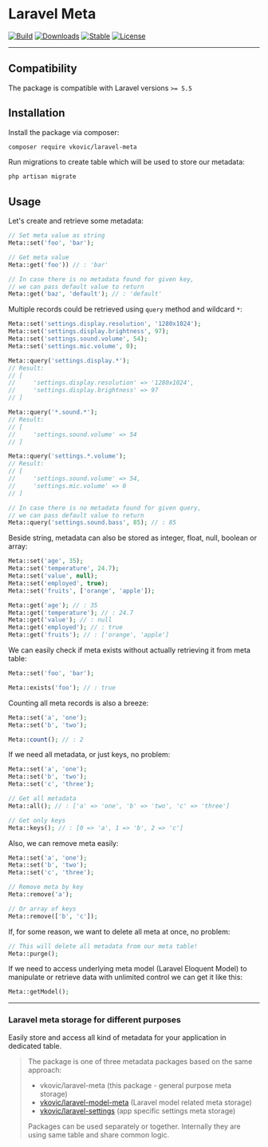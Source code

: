 # Laravel Meta

[![Build](https://api.travis-ci.org/vkovic/laravel-meta.svg?branch=master)](https://travis-ci.org/vkovic/laravel-meta)
[![Downloads](https://poser.pugx.org/vkovic/laravel-meta/downloads)](https://packagist.org/packages/vkovic/laravel-meta)
[![Stable](https://poser.pugx.org/vkovic/laravel-meta/v/stable)](https://packagist.org/packages/vkovic/laravel-meta)
[![License](https://poser.pugx.org/vkovic/laravel-meta/license)](https://packagist.org/packages/vkovic/laravel-meta)

---

## Compatibility

The package is compatible with Laravel versions `>= 5.5`

## Installation

Install the package via composer:

```bash
composer require vkovic/laravel-meta
```

Run migrations to create table which will be used to store our metadata:

```bash
php artisan migrate
```

## Usage

Let's create and retrieve some metadata:

```php
// Set meta value as string
Meta::set('foo', 'bar');

// Get meta value
Meta::get('foo')) // : 'bar'

// In case there is no metadata found for given key,
// we can pass default value to return
Meta::get('baz', 'default'); // : 'default'
```

Multiple records could be retrieved using `query` method and wildcard `*`:

```php
Meta::set('settings.display.resolution', '1280x1024');
Meta::set('settings.display.brightness', 97);
Meta::set('settings.sound.volume', 54);
Meta::set('settings.mic.volume', 0);

Meta::query('settings.display.*');
// Result:
// [
//     'settings.display.resolution' => '1280x1024',
//     'settings.display.brightness' => 97
// ]

Meta::query('*.sound.*');
// Result:
// [
//     'settings.sound.volume' => 54
// ]

Meta::query('settings.*.volume');
// Result:
// [
//     'settings.sound.volume' => 54,
//     'settings.mic.volume' => 0
// ]

// In case there is no metadata found for given query,
// we can pass default value to return
Meta::query('settings.sound.bass', 85); // : 85
```

Beside string, metadata can also be stored as integer, float, null, boolean or array:

```php
Meta::set('age', 35);
Meta::set('temperature', 24.7);
Meta::set('value', null);
Meta::set('employed', true);
Meta::set('fruits', ['orange', 'apple']);

Meta::get('age'); // : 35
Meta::get('temperature'); // : 24.7
Meta::get('value'); // : null
Meta::get('employed'); // : true
Meta::get('fruits'); // : ['orange', 'apple']
```

We can easily check if meta exists without actually retrieving it from meta table:

```php
Meta::set('foo', 'bar');

Meta::exists('foo'); // : true
```

Counting all meta records is also a breeze:

```php
Meta::set('a', 'one');
Meta::set('b', 'two');

Meta::count(); // : 2
```

If we need all metadata, or just keys, no problem:

```php
Meta::set('a', 'one');
Meta::set('b', 'two');
Meta::set('c', 'three');

// Get all metadata
Meta::all(); // : ['a' => 'one', 'b' => 'two', 'c' => 'three']

// Get only keys
Meta::keys(); // : [0 => 'a', 1 => 'b', 2 => 'c']
```

Also, we can remove meta easily:

```php
Meta::set('a', 'one');
Meta::set('b', 'two');
Meta::set('c', 'three');

// Remove meta by key
Meta::remove('a');

// Or array of keys
Meta::remove(['b', 'c']);
```

If, for some reason, we want to delete all meta at once, no problem:

```php
// This will delete all metadata from our meta table!
Meta::purge();
```

If we need to access underlying meta model (Laravel Eloquent Model) to manipulate or retrieve data with unlimited control we can get it like this:

```php
Meta::getModel();
```

---

### Laravel meta storage for different purposes

Easily store and access all kind of metadata for your application in dedicated table.

> The package is one of three metadata packages based on the same approach:
> - vkovic/laravel-meta (this package - general purpose meta storage)
> - [vkovic/laravel-model-meta](https://github.com/vkovic/laravel-model-meta) (Laravel model related meta storage)
> - [vkovic/laravel-settings](https://github.com/vkovic/laravel-settings) (app specific settings meta storage)
>
> Packages can be used separately or together. Internally they are using same table and share common logic.